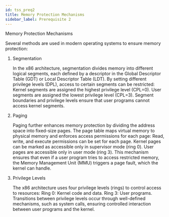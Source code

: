 ```yaml
---
id: tss_preq2
title: Memory Protection Mechanisms
sidebar_label: Prerequisite 2
---
```

Memory Protection Mechanisms

Several methods are used in modern operating systems to ensure memory protection:
1. Segmentation

    In the x86 architecture, segmentation divides memory into different logical segments, each defined by a descriptor in the Global Descriptor Table (GDT) or Local Descriptor Table (LDT).
    By setting different privilege levels (DPL), access to certain segments can be restricted:
        Kernel segments are assigned the highest privilege level (CPL=0).
        User segments are assigned the lowest privilege level (CPL=3).
    Segment boundaries and privilege levels ensure that user programs cannot access kernel segments.

2. Paging

    Paging further enhances memory protection by dividing the address space into fixed-size pages.
    The page table maps virtual memory to physical memory and enforces access permissions for each page:
        Read, write, and execute permissions can be set for each page.
        Kernel pages can be marked as accessible only in supervisor mode (ring 0).
        User pages are accessible only in user mode (ring 3).
    This mechanism ensures that even if a user program tries to access restricted memory, the Memory Management Unit (MMU) triggers a page fault, which the kernel can handle.

3. Privilege Levels

    The x86 architecture uses four privilege levels (rings) to control access to resources:
        Ring 0: Kernel code and data.
        Ring 3: User programs.
    Transitions between privilege levels occur through well-defined mechanisms, such as system calls, ensuring controlled interaction between user programs and the kernel.   

